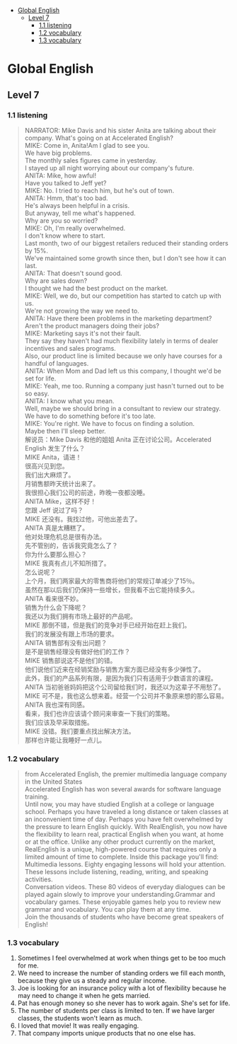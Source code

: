 - [Global English](#global-english)
  - [Level 7](#level-7)
    - [1.1 listening](#11-listening)
    - [1.2 vocabulary](#12-vocabulary)
    - [1.3 vocabulary](#13-vocabulary)


# Global English  
## Level 7  
### 1.1 listening  
> NARRATOR: Mike Davis and his sister Anita are talking about their company. What's going on at Accelerated English?  
> MIKE: Come in, Anita!Am I glad to see you.  
> We have big problems.  
> The monthly sales figures came in yesterday.  
> I stayed up all night worrying about our company's future.  
> ANITA: Mike, how awful!  
> Have you talked to Jeff yet?  
MIKE: No. I tried to reach him, but he's out of town.  
ANITA: Hmm, that's too bad.  
He's always been helpful in a crisis.  
But anyway, tell me what's happened.  
Why are you so worried?  
MIKE: Oh, I'm really overwhelmed.  
I don't know where to start.  
Last month, two of our biggest retailers reduced their standing orders by 15%.  
We've maintained some growth since then, but I don't see how it can last.  
ANITA: That doesn't sound good.  
Why are sales down?  
I thought we had the best product on the market.  
MIKE: Well, we do, but our competition has started to catch up with us.  
We're not growing the way we need to.  
ANITA: Have there been problems in the marketing department?  
Aren't the product managers doing their jobs?  
MIKE: Marketing says it's not their fault.  
They say they haven't had much flexibility lately in terms of dealer incentives and sales programs.  
Also, our product line is limited because we only have courses for a handful of languages.  
ANITA: When Mom and Dad left us this company, I thought we'd be set for life.  
MIKE: Yeah, me too. Running a company just hasn't turned out to be so easy.  
ANITA: I know what you mean.  
Well, maybe we should bring in a consultant to review our strategy.  
We have to do something before it's too late.  
MIKE: You're right. We have to focus on finding a solution.  
Maybe then I'll sleep better.  
解说员：Mike Davis 和他的姐姐 Anita 正在讨论公司。Accelerated English 发生了什么？  
MIKE Anita，请进！  
很高兴见到您。  
我们出大麻烦了。  
月销售额昨天统计出来了。  
我很担心我们公司的前途，昨晚一夜都没睡。  
ANITA Mike，这样不好！  
您跟 Jeff 说过了吗？  
MIKE 还没有。我找过他，可他出差去了。  
ANITA 真是太糟糕了。  
他对处理危机总是很有办法。  
先不管别的，告诉我究竟怎么了？  
你为什么要那么担心？  
MIKE 我真有点儿不知所措了。  
怎么说呢？  
上个月，我们两家最大的零售商将他们的常规订单减少了15％。  
虽然在那以后我们仍保持一些增长，但我看不出它能持续多久。  
ANITA 看来很不妙。  
销售为什么会下降呢？  
我还以为我们拥有市场上最好的产品呢。  
MIKE 那倒不错，但是我们的竞争对手已经开始在赶上我们。  
我们的发展没有跟上市场的要求。  
ANITA 销售部有没有出问题？  
是不是销售经理没有做好他们的工作？  
MIKE 销售部说这不是他们的错。  
他们说他们近来在经销奖励与销售方案方面已经没有多少弹性了。  
此外，我们的产品系列有限，是因为我们只有适用于少数语言的课程。  
ANITA 当初爸爸妈妈把这个公司留给我们时，我还以为这辈子不用愁了。  
MIKE 可不是，我也这么想来着。经营一个公司并不象原来想的那么容易。  
ANITA 我也深有同感。  
看来，我们也许应该请个顾问来审查一下我们的策略。  
我们应该及早采取措施。  
MIKE 没错。我们要重点找出解决方法。  
那样也许能让我睡好一点儿。

### 1.2 vocabulary  
> from Accelerated English, the premier multimedia language company in the United States  
Accelerated English has won several awards for software language training.  
Until now, you may have studied English at a college or language school. Perhaps you have traveled a long distance or taken classes at an inconvenient time of day. Perhaps you have felt overwhelmed by the pressure to learn English quickly. With RealEnglish, you now have the flexibility to learn real, practical English when you want, at home or at the office. Unlike any other product currently on the market, RealEnglish is a unique, high-powered course that requires only a limited amount of time to complete. Inside this package you'll find: Multimedia lessons. Eighty engaging lessons will hold your attention. These lessons include listening, reading, writing, and speaking activities.  
Conversation videos. These 80 videos of everyday dialogues can be played again slowly to improve your understanding.Grammar and vocabulary games. These enjoyable games help you to review new grammar and vocabulary. You can play them at any time.  
Join the thousands of students who have become great speakers of English!  

### 1.3 vocabulary  
1. Sometimes I feel overwhelmed at work when things get to be too much for me.
2. We need to increase the number of standing orders we fill each month, because they give us a steady and regular income.
3. Joe is looking for an insurance policy with a lot of flexibility because he may need to change it when he gets married.
4. Pat has enough money so she never has to work again. She's set for life.
5. The number of students per class is limited to ten. If we have larger classes, the students won't learn as much.
6. I loved that movie! It was really engaging.
7. That company imports unique products that no one else has.